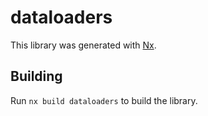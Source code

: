 # dataloaders

This library was generated with [Nx](https://nx.dev).

## Building

Run `nx build dataloaders` to build the library.
